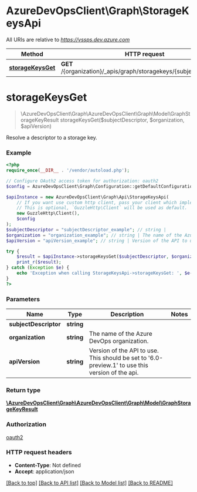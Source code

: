 # AzureDevOpsClient\Graph\StorageKeysApi

All URIs are relative to *https://vssps.dev.azure.com*

Method | HTTP request | Description
------------- | ------------- | -------------
[**storageKeysGet**](StorageKeysApi.md#storageKeysGet) | **GET** /{organization}/_apis/graph/storagekeys/{subjectDescriptor} | 


# **storageKeysGet**
> \AzureDevOpsClient\Graph\AzureDevOpsClient\Graph\Model\GraphStorageKeyResult storageKeysGet($subjectDescriptor, $organization, $apiVersion)



Resolve a descriptor to a storage key.

### Example
```php
<?php
require_once(__DIR__ . '/vendor/autoload.php');

// Configure OAuth2 access token for authorization: oauth2
$config = AzureDevOpsClient\Graph\Configuration::getDefaultConfiguration()->setAccessToken('YOUR_ACCESS_TOKEN');

$apiInstance = new AzureDevOpsClient\Graph\Api\StorageKeysApi(
    // If you want use custom http client, pass your client which implements `GuzzleHttp\ClientInterface`.
    // This is optional, `GuzzleHttp\Client` will be used as default.
    new GuzzleHttp\Client(),
    $config
);
$subjectDescriptor = "subjectDescriptor_example"; // string | 
$organization = "organization_example"; // string | The name of the Azure DevOps organization.
$apiVersion = "apiVersion_example"; // string | Version of the API to use.  This should be set to '6.0-preview.1' to use this version of the api.

try {
    $result = $apiInstance->storageKeysGet($subjectDescriptor, $organization, $apiVersion);
    print_r($result);
} catch (Exception $e) {
    echo 'Exception when calling StorageKeysApi->storageKeysGet: ', $e->getMessage(), PHP_EOL;
}
?>
```

### Parameters

Name | Type | Description  | Notes
------------- | ------------- | ------------- | -------------
 **subjectDescriptor** | **string**|  |
 **organization** | **string**| The name of the Azure DevOps organization. |
 **apiVersion** | **string**| Version of the API to use.  This should be set to &#39;6.0-preview.1&#39; to use this version of the api. |

### Return type

[**\AzureDevOpsClient\Graph\AzureDevOpsClient\Graph\Model\GraphStorageKeyResult**](../Model/GraphStorageKeyResult.md)

### Authorization

[oauth2](../../README.md#oauth2)

### HTTP request headers

 - **Content-Type**: Not defined
 - **Accept**: application/json

[[Back to top]](#) [[Back to API list]](../../README.md#documentation-for-api-endpoints) [[Back to Model list]](../../README.md#documentation-for-models) [[Back to README]](../../README.md)

